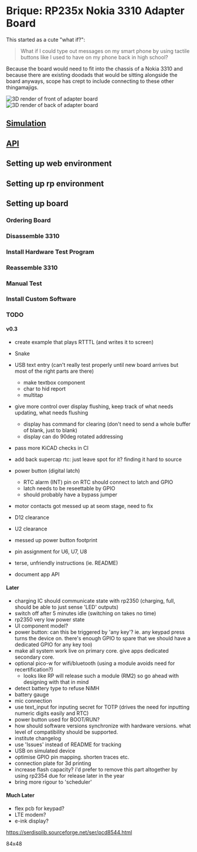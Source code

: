# Brique: RP235x Nokia 3310 Adapter Board

This started as a cute "what if?":

> What if I could type out messages on my smart phone by using tactile buttons like I used to have on my phone back in high school?

Because the board would need to fit into the chassis of a Nokia 3310 and because there are existing doodads that would be sitting alongside the board anyways, scope has crept to include connecting to these other thingamajigs.

![3D render of front of adapter board](./front.jpg)
![3D render of back of adapter board](./back.jpg)

## [Simulation](https://tommy-gilligan.github.io/brique/simulation)
## [API](https://tommy-gilligan.github.io/brique/doc/shared)

## Setting up web environment

## Setting up rp environment

## Setting up board
### Ordering Board
### Disassemble 3310
### Install Hardware Test Program
### Reassemble 3310
### Manual Test
### Install Custom Software

### TODO
#### v0.3
- create example that plays RTTTL (and writes it to screen)
- Snake
- USB text entry (can't really test properly until new board arrives but most of the right parts are there)
	- make textbox component
	- char to hid report
	- multitap
- give more control over display flushing, keep track of what needs updating, what needs flushing
	- display has command for clearing (don't need to send a whole buffer of blank, just to blank)
	- display can do 90deg rotated addressing

- pass more KiCAD checks in CI
- add back supercap rtc: just leave spot for it?  finding it hard to source
- power button (digital latch)
	- RTC alarm (INT) pin on RTC should connect to latch and GPIO
	- latch needs to be reseettable by GPIO
	- should probably have a bypass jumper
- motor contacts got messed up at seom stage, need to fix
- D12 clearance
- U2 clearance
- messed up power button footprint
- pin assignment for U6, U7, U8

- terse, unfriendly instructions (ie. README)
- document app API

#### Later
- charging IC should communicate state with rp2350 (charging, full, should be able to just sense 'LED' outputs)
- switch off after 5 minutes idle (switching on takes no time)
- rp2350 very low power state
- UI component model?
- power button: can this be triggered by 'any key'?  ie. any keypad press turns the device on.  there's enough GPIO to spare that we should have a dedicated GPIO for any key too)
- make all system work live on primary core.  give apps dedicated secondary core.
- optional pico-w for wifi/bluetooth (using a module avoids need for recertification?)
    - looks like RP will release such a module (RM2) so go ahead with designing with that in mind
- detect battery type to refuse NiMH
- battery gauge
- mic connection
- use text_input for inputing secret for TOTP (drives the need for inputting numeric digits easily and RTC)
- power button used for BOOT/RUN?
- how should software versions synchronize with hardware versions. what level of compatibility should be supported.
- institute changelog
- use 'Issues' instead of README for tracking
- USB on simulated device
- optimise GPIO pin mapping.  shorten traces etc.
- connection plate for 3d printing
- increase flash capacity? i'd prefer to remove this part altogether by using rp2354 due for release later in the year
- bring more rigour to 'scheduler'

#### Much Later
- flex pcb for keypad?
- LTE modem?
- e-ink display?

https://serdisplib.sourceforge.net/ser/pcd8544.html

84x48
